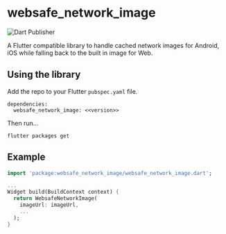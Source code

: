 # websafe_network_image

![Dart Publisher](https://github.com/peiffer-innovations/websafe_network_image/workflows/Dart%20Publisher/badge.svg)

A Flutter compatible library to handle cached network images for Android, iOS
while falling back to the built in image for Web.

## Using the library

Add the repo to your Flutter `pubspec.yaml` file.

```
dependencies:
  websafe_network_image: <<version>> 
```

Then run...
```
flutter packages get
```


## Example

```dart
import 'package:websafe_network_image/websafe_network_image.dart';

...
Widget build(BuildContext context) {
  return WebsafeNetworkImage(
    imageUrl: imageUrl,
    ...
  );
}
```